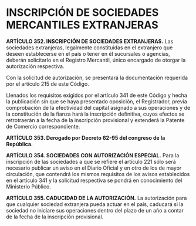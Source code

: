 # INSCRIPCIÓN DE SOCIEDADES MERCANTILES EXTRANJERAS

__ARTÍCULO 352. INSCRIPCIÓN DE SOCIEDADES EXTRANJERAS.__ Las sociedades extranjeras,
legalmente constituidas en el extranjero que deseen establecerse en el país o tener en él sucursales o agencias, deberán solicitarlo en el Registro Mercantil, único encargado de otorgar
la autorización respectiva.

Con la solicitud de autorización, se presentará la documentación requerida por el artículo 215
de este Código.

Llenados los requisitos exigidos por el artículo 341 de este Código y hecha la publicación sin
que se haya presentado oposición, el Registrador, previa comprobación de la efectividad del
capital asignado a sus operaciones y de la constitución de la fianza hará la inscripción definitiva,
cuyos efectos se retrotraerán a la fecha de la inscripción provisional y extenderá la Patente de
Comercio correspondiente.

__ARTÍCULO 353. Derogado por Decreto 62-95 del congreso de la República.__

__ARTÍCULO 354. SOCIEDADES CON AUTORIZACIÓN ESPECIAL.__ Para la inscripción de las
sociedades a que se refiere el artículo 221 sólo será necesario publicar un aviso en el Diario
Oficial y en otro de los de mayor circulación, que contendrá los mismos requisitos de los avisos
establecidos en el artículo 341 y la solicitud respectiva se pondrá en conocimiento del
Ministerio Público.

__ARTÍCULO 355. CADUCIDAD DE LA AUTORIZACIÓN.__ La autorización para que cualquier
sociedad extranjera pueda actuar en el país, caducará si la sociedad no iniciare sus operaciones
dentro del plazo de un año a contar de la fecha de la inscripción provisional.